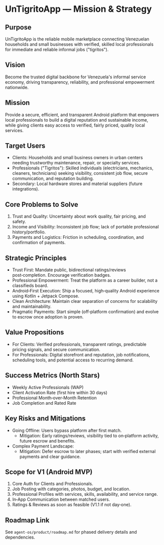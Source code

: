 # UnTigritoApp — Mission & Strategy

## Purpose
UnTigritoApp is the reliable mobile marketplace connecting Venezuelan households and small businesses with verified, skilled local professionals for immediate and reliable informal jobs ("tigritos").

## Vision
Become the trusted digital backbone for Venezuela's informal service economy, driving transparency, reliability, and professional empowerment nationwide.

## Mission
Provide a secure, efficient, and transparent Android platform that empowers local professionals to build a digital reputation and sustainable income, while giving clients easy access to verified, fairly priced, quality local services.

## Target Users
- Clients: Households and small business owners in urban centers needing trustworthy maintenance, repair, or specialty services.
- Professionals ("Tigritos"): Skilled individuals (electricians, mechanics, cleaners, technicians) seeking visibility, consistent job flow, secure communication, and reputation building.
- Secondary: Local hardware stores and material suppliers (future integrations).

## Core Problems to Solve
1. Trust and Quality: Uncertainty about work quality, fair pricing, and safety.
2. Income and Visibility: Inconsistent job flow; lack of portable professional history/portfolio.
3. Payments and Logistics: Friction in scheduling, coordination, and confirmation of payments.

## Strategic Principles
- Trust First: Mandate public, bidirectional ratings/reviews post‑completion. Encourage verification badges.
- Professional Empowerment: Treat the platform as a career builder, not a classifieds board.
- Android‑First Execution: Ship a focused, high‑quality Android experience using Kotlin + Jetpack Compose.
- Clean Architecture: Maintain clear separation of concerns for scalability and maintainability.
- Pragmatic Payments: Start simple (off‑platform confirmation) and evolve to escrow once adoption is proven.

## Value Propositions
- For Clients: Verified professionals, transparent ratings, predictable pricing signals, and secure communication.
- For Professionals: Digital storefront and reputation, job notifications, scheduling tools, and potential access to recurring demand.

## Success Metrics (North Stars)
- Weekly Active Professionals (WAP)
- Client Activation Rate (first hire within 30 days)
- Professional Month‑over‑Month Retention
- Job Completion and Rated Rate

## Key Risks and Mitigations
- Going Offline: Users bypass platform after first match.
  - Mitigation: Early ratings/reviews, visibility tied to on‑platform activity, future escrow and benefits.
- Complex Payment Landscape:
  - Mitigation: Defer escrow to later phases; start with verified external payments and clear guidance.

## Scope for V1 (Android MVP)
1. Core Auth for Clients and Professionals.
2. Job Posting with categories, photos, budget, and location.
3. Professional Profiles with services, skills, availability, and service range.
4. In‑App Communication between matched users.
5. Ratings & Reviews as soon as feasible (V1.1 if not day‑one).

## Roadmap Link
See `agent-os/product/roadmap.md` for phased delivery details and dependencies.


